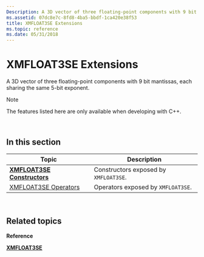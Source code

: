 ```yaml
---
Description: A 3D vector of three floating-point components with 9 bit mantissas, each sharing the same 5-bit exponent.
ms.assetid: 07dc8e7c-8fd8-4ba5-bbdf-1ca420e38f53
title: XMFLOAT3SE Extensions
ms.topic: reference
ms.date: 05/31/2018
---
```


# XMFLOAT3SE Extensions

A 3D vector of three floating-point components with 9 bit mantissas, each sharing the same 5-bit exponent.

> [!Note]  
> The features listed here are only available when developing with C++.

 

## In this section



| Topic                                                           | Description                                      |
|-----------------------------------------------------------------|--------------------------------------------------|
| [**XMFLOAT3SE Constructors**](xmfloat3se-ctor.md)<br/>   | Constructors exposed by `XMFLOAT3SE`.<br/> |
| [XMFLOAT3SE Operators](ovw-xmfloat3se-operators.md)<br/> | Operators exposed by `XMFLOAT3SE`.<br/>    |



 

## Related topics

<dl> <dt>

**Reference**
</dt> <dt>

[**XMFLOAT3SE**](https://msdn.microsoft.com/library/Ee419489(v=VS.85).aspx)
</dt> </dl>

 

 




